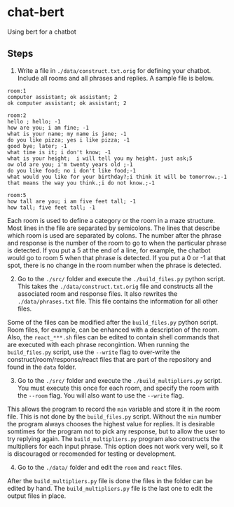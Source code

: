 # chat-bert
Using bert for a chatbot

## Steps

1. Write a file in `./data/construct.txt.orig` for defining your chatbot. Include all rooms and all phrases and replies. A sample file is below.

```
room:1
computer assistant; ok assistant; 2
ok computer assistant; ok assistant; 2

room:2
hello ; hello; -1  
how are you; i am fine; -1 
what is your name; my name is jane; -1  
do you like pizza; yes i like pizza; -1  
good bye; later; -1 
what time is it; i don't know; -1
what is your height;  i will tell you my height. just ask;5
ow old are you; i'm twenty years old ;-1
do you like food; no i don't like food;-1 
what would you like for your birthday?;i think it will be tomorrow.;-1
that means the way you think.;i do not know.;-1

room:5
how tall are you; i am five feet tall; -1
how tall; five feet tall; -1
```
Each room is used to define a category or the room in a maze structure. Most lines in the file are separated by semicolons. The lines that describe which room is used are separated by colons. The number after the phrase and response is the number of the room to go to when the particular phrase is detected. If you put a 5 at the end of a line, for example, the chatbot would go to room 5 when that phrase is detected. If you put a 0 or -1 at that spot, there is no change in the room number when the phrase is detected.

2. Go to the `./src/` folder and execute the `./build_files.py` python script. This takes the `./data/construct.txt.orig` file and constructs all the associated room and response files. It also rewrites the `./data/phrases.txt` file. This file contains the information for all other files.

Some of the files can be modified after the `build_files.py` python script. Room files, for example, can be enhanced with a description of the room. Also, the `react_***.sh` files can be edited to contain shell commands that are executed with each phrase recongintion. When running the `build_files.py` script, use the `--write` flag to over-write the construct/room/response/react files that are part of the repository and found in the `data` folder.

3. Go to the `./src/` folder and execute the `./build_multipliers.py` script. You must execute this once for each room, and specify the room with the `--room` flag. You will also want to use the `--write` flag. 

This allows the program to record the `min` variable and store it in the room file. This is not done by the `build_files.py` script. Without the `min` number the program always chooses the highest value for replies. It is desirable somtimes for the program not to pick any response, but to allow the user to try replying again. The `build_multipliers.py` program also constructs the multipliers for each input phrase. This option does not work very well, so it is discouraged or recomended for testing or development.

4. Go to the `./data/` folder and edit the `room` and `react` files.

After the `build_multipliers.py` file is done the files in the folder can be edited by hand. The `build_multipliers.py` file is the last one to edit the output files in place.

